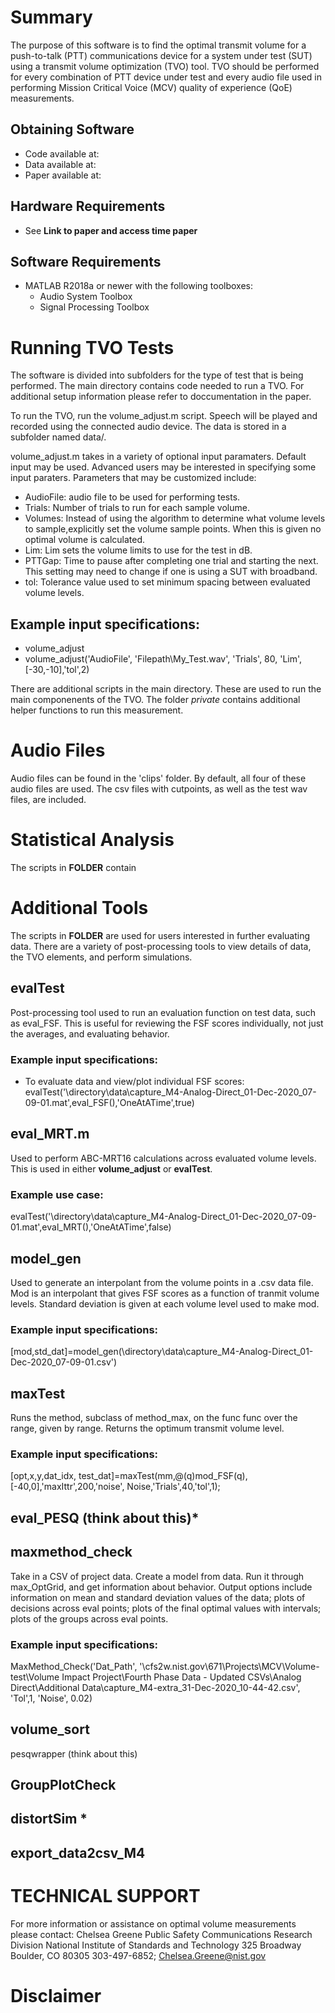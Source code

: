 # Summary
The purpose of this software is to find the optimal transmit volume for a push-to-talk (PTT) communications device for a system under test (SUT) using a transmit volume optimization (TVO) tool. TVO  should be performed for every combination of PTT device under test and every audio file used in performing Mission Critical Voice (MCV) quality of experience (QoE) measurements.  

## Obtaining Software
- Code available at:
- Data available at:
- Paper available at:

## Hardware Requirements 
- See **Link to paper and access time paper**

## Software Requirements
- MATLAB R2018a or newer with the following toolboxes:
	- Audio System Toolbox
	- Signal Processing Toolbox

# Running TVO Tests
The software is divided into subfolders for the type of test that is being performed. The main directory contains code needed to run a TVO. For additional setup information please refer to doccumentation in the paper. 

To run the TVO, run the volume_adjust.m script. Speech will be played and recorded using the connected audio device. The data is stored in a subfolder named data/. 

volume_adjust.m takes in a variety of optional input paramaters. Default input may be used. Advanced users may be interested in specifying some input paraters. Parameters that may be customized include:
- AudioFile: audio file to be used for performing tests.
- Trials: Number of trials to run for each sample volume.
- Volumes: Instead of using the algorithm to determine what volume levels to     sample,explicitly set the volume sample points. When this is given no optimal volume is calculated.
- Lim:  Lim sets the volume limits to use for the test in dB. 
- PTTGap: Time to pause after completing one trial and starting the next. This setting may need to change if one is using a SUT with broadband. 
- tol: Tolerance value used to set minimum spacing between evaluated volume levels.

## Example input specifications:
- volume_adjust
- volume_adjust('AudioFile', 'Filepath\My_Test.wav', 'Trials', 80, 'Lim', [-30,-10],'tol',2)
 
There are additional scripts in the main directory. These are used to run the main componenents of the TVO. The folder *private* contains additional helper functions to run this measurement.

# Audio Files
Audio files can be found in the 'clips' folder. By default, all four of these audio files are used. The csv files with cutpoints, as well as the test wav files, are included. 

# Statistical Analysis
The scripts in **FOLDER** contain 

# Additional Tools
The scripts in **FOLDER** are used for users interested in further evaluating data. There are a variety of post-processing tools to view details of data, the TVO elements, and perform simulations.

## evalTest
Post-processing tool used to run an evaluation function on test data, such as eval_FSF. This is useful for reviewing the FSF scores individually, not just the averages, and evaluating behavior. 
### Example input specifications:
- To evaluate data and view/plot individual FSF scores: evalTest('\\directory\data\capture_M4-Analog-Direct_01-Dec-2020_07-09-01.mat',eval_FSF(),'OneAtATime',true)


## eval_MRT.m 
Used to perform ABC-MRT16 calculations across evaluated volume levels. This is used in either **volume_adjust** or **evalTest**. 

### Example use case:
evalTest('\\directory\data\capture_M4-Analog-Direct_01-Dec-2020_07-09-01.mat',eval_MRT(),'OneAtATime',false)

## model_gen 
Used to generate an interpolant from the volume points in a .csv data file. Mod is an interpolant that gives FSF scores as a function of tranmit volume levels. Standard deviation is given at each volume level used to make mod.
### Example input specifications:
[mod,std_dat]=model_gen(\\directory\data\capture_M4-Analog-Direct_01-Dec-2020_07-09-01.csv')

## maxTest 
Runs the method, subclass of method_max, on the func func over the range, given by range. Returns the optimum transmit volume level. 

### Example input specifications:
[opt,x,y,dat_idx, test_dat]=maxTest(mm,@(q)mod_FSF(q),[-40,0],'maxIttr',200,'noise', Noise,'Trials',40,'tol',1);

## eval_PESQ (think about this)*

## maxmethod_check 
Take in a CSV of project data. Create a model from data. Run it through max_OptGrid, and get information about behavior. Output options include information on mean and standard deviation values of the data; plots of decisions across eval points; plots of the final optimal values with intervals; plots of the groups across eval points.

### Example input specifications:
MaxMethod_Check('Dat_Path', '\\cfs2w.nist.gov\671\Projects\MCV\Volume-test\Volume Impact Project\Fourth Phase Data - Updated CSVs\Analog Direct\Additional Data\capture_M4-extra_31-Dec-2020_10-44-42.csv', 'Tol',1, 'Noise', 0.02)


## volume_sort
pesqwrapper (think about this)
## GroupPlotCheck 

## distortSim *

## export_data2csv_M4

# TECHNICAL SUPPORT
For more information or assistance on optimal volume measurements please contact:
Chelsea Greene
Public Safety Communications Research Division
National Institute of Standards and Technology
325 Broadway
Boulder, CO 80305
303-497-6852; Chelsea.Greene@nist.gov

# Disclaimer